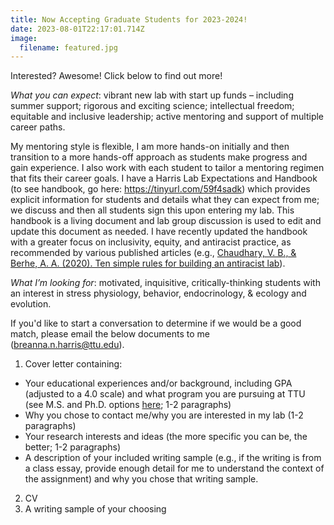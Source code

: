 ```yaml
---
title: Now Accepting Graduate Students for 2023-2024!
date: 2023-08-01T22:17:01.714Z
image:
  filename: featured.jpg
---
```

I﻿nterested? Awesome! Click below to find out more!

<!--more-->

<!--StartFragment-->

*What you can expect*: vibrant new lab with start up funds – including summer support; rigorous and exciting science; intellectual freedom; equitable and inclusive leadership; active mentoring and support of multiple career paths.

<!--StartFragment-->

My mentoring style is flexible, I am more hands-on initially and then transition to a more hands-off approach as students make progress and gain experience. I also work with each student to tailor a mentoring regimen that fits their career goals. I have a Harris Lab Expectations and Handbook (to see handbook, go here: <https://tinyurl.com/59f4sadk>) which provides explicit information for students and details what they can expect from me; we discuss and then all students sign this upon entering my lab. This handbook is a living document and lab group discussion is used to edit and update this document as needed. I have recently updated the handbook with a greater focus on inclusivity, equity, and antiracist practice, as recommended by various published articles (e.g., [Chaudhary, V. B., & Berhe, A. A. (2020). Ten simple rules for building an antiracist lab](https://journals.plos.org/ploscompbiol/article?id=10.1371/journal.pcbi.1008210)).

<!--EndFragment-->

*What I’m looking for*: motivated, inquisitive, critically-thinking students with an interest in stress physiology, behavior, endocrinology, & ecology and evolution.

<!--EndFragment-->

<!--StartFragment-->

I﻿f you'd like to start a conversation to determine if we would be a good match, please email the below documents to me (breanna.n.harris@ttu.edu). 

1. Cover letter containing:

  * Your educational experiences and/or background, including GPA (adjusted to a 4.0 scale) and what program you are pursuing at TTU (see M.S. and Ph.D. options [here](https://www.depts.ttu.edu/biology/academics/graduate/programs/); 1-2 paragraphs)
  * Why you chose to contact me/why you are interested in my lab (1-2 paragraphs)
  * Your research interests and ideas (the more specific you can be, the better; 1-2 paragraphs)
  * A description of your included writing sample (e.g., if the writing is from a class essay, provide enough detail for me to understand the context of the assignment) and why you chose that writing sample.

2. CV
3. A writing sample of your choosing

<!--EndFragment-->
